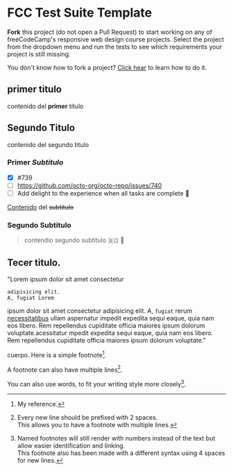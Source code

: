 # FCC Test Suite Template

**Fork** this project (do not open a Pull Request) to start working on any of freeCodeCamp's responsive web design course projects. Select the project from the dropdown menu and run the tests to see which requirements your project is still missing.

You don't know how to fork a project? [Click hear](https://help.github.com/articles/fork-a-repo/) to learn how to do it.

## primer titulo
contenido del **primer** titulo

## Segundo Titulo

contenido del segundo titulo

### Primer *Subtitulo*
- [x] #739
- [ ] https://github.com/octo-org/octo-repo/issues/740
- [ ] Add delight to the experience when all tasks are complete :tada:

[Contenido](http://www.google.com) del ~~subtitulo~~

### Segundo Subtitulo

> contendio segundo subtitulo 🇧🇴 🏁

## Tecer titulo.

"Lorem ipsum dolor sit amet consectetur 
```
adipisicing elit. 
A, fugiat Lorem 
```
ipsum dolor sit amet consectetur adipisicing elit. A, `fugiat` rerum [necessitatibus](https://docs.github.com/es/get-started/writing-on-github/getting-started-with-writing-and-formatting-on-github/basic-writing-and-formatting-syntax) ullam aspernatur impedit expedita sequi eaque, quia nam eos libero. Rem repellendus cupiditate officia maiores ipsum dolorum voluptate.acessitatur mpedit expedita sequi eaque, quia nam eos libero. Rem repellendus cupiditate officia maiores ipsum dolorum voluptate."

cuerpo.
Here is a simple footnote[^1].

A footnote can also have multiple lines[^2].  

You can also use words, to fit your writing style more closely[^note].

[^1]: My reference.
[^2]: Every new line should be prefixed with 2 spaces.  
  This allows you to have a footnote with multiple lines.
[^note]:
    Named footnotes will still render with numbers instead of the text but allow easier identification and linking.  
    This footnote also has been made with a different syntax using 4 spaces for new lines.
